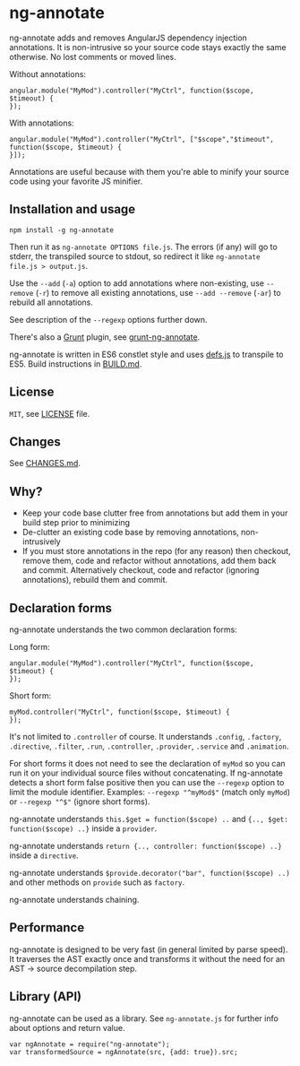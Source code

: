 # ng-annotate
ng-annotate adds and removes AngularJS dependency injection annotations.
It is non-intrusive so your source code stays exactly the same otherwise.
No lost comments or moved lines.

Without annotations:

    angular.module("MyMod").controller("MyCtrl", function($scope, $timeout) {
    });

With annotations:

    angular.module("MyMod").controller("MyCtrl", ["$scope","$timeout", function($scope, $timeout) {
    }]);

Annotations are useful because with them you're able to minify your source code using your
favorite JS minifier.


## Installation and usage
    npm install -g ng-annotate

Then run it as `ng-annotate OPTIONS file.js`. The errors (if any) will go to stderr,
the transpiled source to stdout, so redirect it like `ng-annotate file.js > output.js`.

Use the `--add` (`-a`) option to add annotations where non-existing,
use `--remove` (`-r`) to remove all existing annotations,
use `--add --remove` (`-ar`) to rebuild all annotations.

See description of the `--regexp` options further down.

There's also a [Grunt](http://gruntjs.com/) plugin, see [grunt-ng-annotate](https://npmjs.org/package/grunt-ng-annotate).

ng-annotate is written in ES6 constlet style and uses [defs.js](https://github.com/olov/defs)
to transpile to ES5. Build instructions in [BUILD.md](BUILD.md).


## License
`MIT`, see [LICENSE](LICENSE) file.


## Changes
See [CHANGES.md](CHANGES.md).


## Why?
 * Keep your code base clutter free from annotations but add them in your build step
 prior to minimizing
 * De-clutter an existing code base by removing annotations, non-intrusively
 * If you must store annotations in the repo (for any reason) then checkout,
 remove them, code and refactor without annotations, add them back and commit.
 Alternatively checkout, code and refactor (ignoring annotations), rebuild them and commit.


## Declaration forms
ng-annotate understands the two common declaration forms:

Long form:

    angular.module("MyMod").controller("MyCtrl", function($scope, $timeout) {
    });

Short form:

    myMod.controller("MyCtrl", function($scope, $timeout) {
    });

It's not limited to `.controller` of course. It understands `.config`, `.factory`,
`.directive`, `.filter`, `.run`, `.controller`, `.provider`, `.service` and `.animation`.

For short forms it does not need to see the declaration of `myMod` so you can run it
on your individual source files without concatenating. If ng-annotate detects a short form
false positive then you can use the `--regexp` option to limit the module identifier.
Examples: `--regexp "^myMod$"` (match only `myMod`) or `--regexp "^$"` (ignore short forms).

ng-annotate understands `this.$get = function($scope) ..` and
`{.., $get: function($scope) ..}` inside a `provider`.

ng-annotate understands `return {.., controller: function($scope) ..}` inside a
`directive`.

ng-annotate understands `$provide.decorator("bar", function($scope) ..)` and other methods
on `provide` such as `factory`.

ng-annotate understands chaining.


## Performance
ng-annotate is designed to be very fast (in general limited by parse speed).
It traverses the AST exactly once and transforms it without the need for an AST -> source
decompilation step.


## Library (API)
ng-annotate can be used as a library. See `ng-annotate.js` for further info about
options and return value.

    var ngAnnotate = require("ng-annotate");
    var transformedSource = ngAnnotate(src, {add: true}).src;
